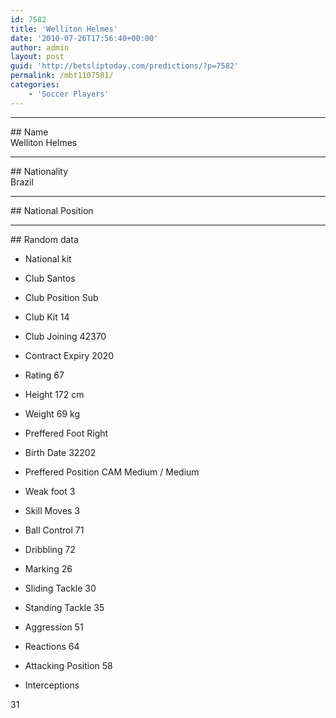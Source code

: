 ```yaml
---
id: 7582
title: 'Welliton Helmes'
date: '2010-07-26T17:56:40+00:00'
author: admin
layout: post
guid: 'http://betsliptoday.com/predictions/?p=7582'
permalink: /mbt1107581/
categories:
    - 'Soccer Players'
---
```


- - - - - -

\## Name  
 Welliton Helmes

- - - - - -

\## Nationality  
 Brazil

- - - - - -

\## National Position

- - - - - -

\## Random data

- National kit
- Club
 Santos

- Club Position
 Sub

- Club Kit
 14

- Club Joining
 42370

- Contract Expiry
 2020

- Rating
 67

- Height
 172 cm

- Weight
 69 kg

- Preffered Foot
 Right

- Birth Date
 32202

- Preffered Position
 CAM Medium / Medium

- Weak foot
 3

- Skill Moves
 3

- Ball Control
 71

- Dribbling
 72

- Marking
 26

- Sliding Tackle
 30

- Standing Tackle
 35

- Aggression
 51

- Reactions
 64

- Attacking Position
 58

- Interceptions

 31